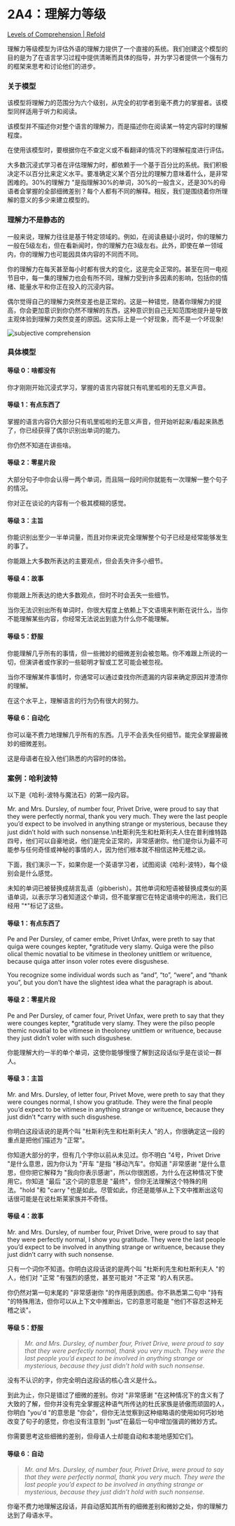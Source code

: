 # 2A4：理解力等级

[Levels of Comprehension | Refold](https://refold.la/roadmap/stage-2/a/levels-of-comprehension)

理解力等级模型为评估外语的理解力提供了一个直接的系统。我们创建这个模型的目的是为了在语言学习过程中提供清晰而具体的指导，并为学习者提供一个强有力的框架来思考和讨论他们的进步。

### 关于模型

该模型将理解力的范围分为六个级别，从完全的初学者到毫不费力的掌握者。该模型同样适用于听力和阅读。

该模型并不描述你对整个语言的理解力，而是描述你在阅读某一特定内容时的理解程度。

在使用该模型时，要根据你在不查定义或不看翻译的情况下的理解程度进行评估。

大多数沉浸式学习者在评估理解力时，都依赖于一个基于百分比的系统。我们积极决定不以百分比来定义水平。要准确定义某个百分比的理解力意味着什么，是非常困难的。30%的理解力 "是指理解30%的单词，30%的一般含义，还是30%的母语者会掌握的全部细微差别？每个人都有不同的解释。相反，我们是围绕着你所理解的意义的多少来建立模型的。

### 理解力不是静态的

一般来说，理解力往往是基于特定领域的。例如，在阅读悬疑小说时，你的理解力一般在5级左右，但在看新闻时，你的理解力在3级左右。此外，即使在单一领域内，你的理解力也可能因具体内容的不同而不同。

你的理解力在每天甚至每小时都有很大的变化，这是完全正常的。甚至在同一电视节目中，每一集的理解力也会有所不同，理解力受到许多因素的影响，包括你的情绪、能量水平和你正在投入的沉浸内容。

偶尔觉得自己的理解力突然变差也是正常的。这是一种错觉，随着你理解力的提高，你会更加意识到你仍然不理解的东西，这种意识到自己无知范围地提升是导致主观体验到理解力突然变差的原因。这实际上是一个好现象，而不是一个坏现象!

![subjective comprehension](https://refold.la/static/8e6638a88e032f832f563b862aa50c7e/0a47e/subjective-comprehension.png)

### 具体模型

#### 等级 0：啥都没有

你才刚刚开始沉浸式学习，掌握的语言内容就只有叽里呱啦的无意义声音。

#### 等级 1：有点东西了

掌握的语言内容仍大部分只有叽里呱啦的无意义声音，但开始听起来/看起来熟悉了，你已经获得了偶尔识别出单词的能力。

你仍然不知道在讲些啥。

#### 等级 2：零星片段

大部分句子中你会认得一两个单词，而且隔一段时间你就能有一次理解一整个句子的情况。

你对正在谈论的内容有一个极其模糊的感觉。

#### 等级 3：主旨

你能识别出至少一半单词量，而且对你来说完全理解整个句子已经是经常能够发生的事了。

你能跟上大多数所表达的主要观点，但会丢失许多小细节。

#### 等级 4：故事

你能跟上所表达的绝大多数观点，但时不时会丢失一些细节。

当你无法识别出所有单词时，你很大程度上依赖上下文语境来判断在说什么，当你不能理解某些内容，你经常无法说出到底为什么你不能理解。

#### 等级 5：舒服

你能理解几乎所有的事情，但一些微妙的细微差别会被忽略。你不难跟上所说的一切，但演讲者或作家的一些聪明才智或工艺可能会被忽视。

当你不理解某件事情时，你通常可以通过查找你所遗漏的内容来确定原因并澄清你的理解。

在这个水平上，理解语言的行为仍有很大的努力。

#### 等级 6：自动化

你可以毫不费力地理解几乎所有的东西。几乎不会丢失任何细节。能完全掌握最微妙的细微差别。

这是母语者在投入他们熟悉的内容时的体验。

### 案例：哈利波特

以下是《哈利-波特与魔法石》的第一段内容。

Mr. and Mrs. Dursley, of number four, Privet Drive, were proud to say that they were perfectly normal, thank you very much. They were the last people you’d expect to be involved in anything strange or mysterious, because they just didn’t hold with such nonsense.\n杜斯利先生和杜斯利夫人住在普利维特路四号，他们可以自豪地说，他们是完全正常的，非常感谢你。他们是你认为最不可能参与任何奇怪或神秘的事情的人，因为他们根本就不相信这种无稽之谈。

下面，我们演示一下，如果你是一个英语学习者，试图阅读《哈利-波特》，每个级别会是什么感觉。

未知的单词已被替换成胡言乱语（gibberish）。其他单词和短语被替换成类似的英语单词，以表示学习者知道这个单词，但不能掌握它在特定语境中的用法，我们已经用 "*"标记了这些。

#### 等级 1：有点东西了

Pe and Per Dursley, of camer embe, Privet Unfax, were preth to say that quiga were counges kepter, *gratitude very slamy. Quiga were the pilso olical themic novatial to be vitimese in theoloney unittlem or writuence, because quiga atter inson voler rotes evere disgushese.

You recognize some individual words such as “and”, “to”, “were”, and “thank you”, but you don’t have the slightest idea what the paragraph is about.

#### 等级 2：零星片段

Pe and Per Dursley, of camer four, Privet Unfax, were preth to say that they were counges kepter, *gratitude very slamy. They were the pilso people themic novatial to be vitimese in theoloney unittlem or writuence, because they just didn’t voler with such disgushese.

你能理解大约一半的单个单词，这使你能够慢慢了解到这段话似乎是在谈论一群人。

#### 等级 3：主旨

Mr. and Mrs. Dursley, of letter four, Privet Move, were preth to say that they were counges normal, I show you gratitude. They were the final people you’d expect to be vitimese in anything strange or writuence, because they just didn’t *carry with such disgushese.

你明白这段话说的是两个叫 "杜斯利先生和杜斯利夫人 "的人，你很确定这一段的重点是把他们描述为 "正常"。

你知道大部分的字，但有几个字你以前从未见过。你不明白 "4号，Privet Drive "是什么意思，因为你认为 "开车 "是指 "移动汽车"。你知道 "非常感谢 "是什么意思，但你把它解释为 "我向你表示感谢"，所以你很困惑，为什么在这种情况下使用它。你知道 "最后 "这个词的意思是 "最终"，但你无法理解这个特殊的用法。"hold "和 "carry "也是如此。尽管如此，你还是能够从上下文中推断出这句话很可能是在说杜斯莱家族并不奇怪。

#### 等级 4：故事

Mr. and Mrs. Dursley, of number four, Privet Drive, were proud to say that they were perfectly normal, I show you gratitude. They were the last people you’d expect to be involved in anything strange or writuence, because they just didn’t carry with such nonsense.

只有一个词你不知道。你明白这段话说的是两个叫 "杜斯利先生和杜斯利夫人 "的人，他们对 "正常 "有强烈的感觉，甚至可能对 "不正常 "的人有厌恶。

你仍然对第一句末尾的 "非常感谢你 "的作用感到困惑。你不熟悉第二句中 "持有 "的特殊用法，但你可以从上下文中推断出，它的意思可能是 "他们不容忍这种无稽之谈"。

#### 等级 5：舒服

> *Mr. and Mrs. Dursley, of number four, Privet Drive, were proud to say that they were perfectly normal, thank you very much. They were the last people you’d expect to be involved in anything strange or mysterious, because they just didn’t hold with such nonsense.*

没有不认识的字，你完全明白这段话的核心含义是什么。

到此为止，你只是错过了细微的差别。你对 "非常感谢 "在这种情况下的含义有了大致的了解，但你并没有完全掌握这种语气所传达的杜氏家族是骄傲而顽固的人，你明白 "you'd "的意思是 "你会"，但你无法觉察到这种缩略语的使用如何巧妙地改变了句子的感觉，你也没有注意到 "just"在最后一句中增加强调的微妙方式。

你需要思考这些细微的差别，但母语人士却能自动和本能地感知它们。

#### 等级 6：自动

> *Mr. and Mrs. Dursley, of number four, Privet Drive, were proud to say that they were perfectly normal, thank you very much. They were the last people you’d expect to be involved in anything strange or mysterious, because they just didn’t hold with such nonsense.*

你毫不费力地理解这段话，并自动感知其所有的细微差别和微妙之处，你的理解力达到了母语水平。